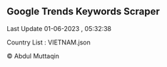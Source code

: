 

## Google Trends Keywords Scraper 
 
Last Update 01-06-2023 , 05:32:38

Country List :
VIETNAM.json



© Abdul Muttaqin 
